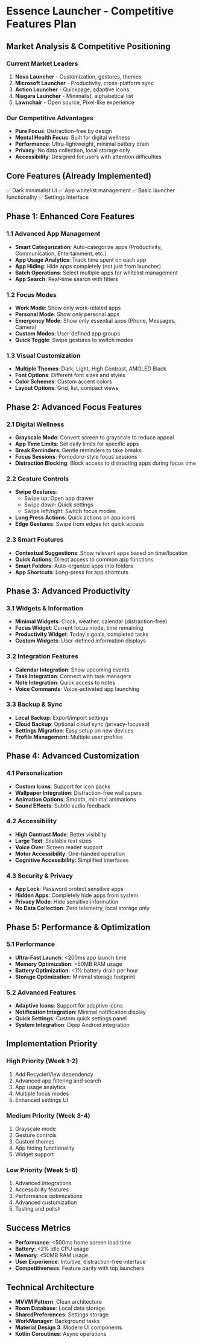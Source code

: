 # Essence Launcher - Competitive Features Plan

## Market Analysis & Competitive Positioning

### Current Market Leaders
1. **Nova Launcher** - Customization, gestures, themes
2. **Microsoft Launcher** - Productivity, cross-platform sync
3. **Action Launcher** - Quickpage, adaptive icons
4. **Niagara Launcher** - Minimalist, alphabetical list
5. **Lawnchair** - Open source, Pixel-like experience

### Our Competitive Advantages
- **Pure Focus**: Distraction-free by design
- **Mental Health Focus**: Built for digital wellness
- **Performance**: Ultra-lightweight, minimal battery drain
- **Privacy**: No data collection, local storage only
- **Accessibility**: Designed for users with attention difficulties

## Core Features (Already Implemented)
✅ Dark minimalist UI
✅ App whitelist management
✅ Basic launcher functionality
✅ Settings interface

## Phase 1: Enhanced Core Features

### 1.1 Advanced App Management
- **Smart Categorization**: Auto-categorize apps (Productivity, Communication, Entertainment, etc.)
- **App Usage Analytics**: Track time spent on each app
- **App Hiding**: Hide apps completely (not just from launcher)
- **Batch Operations**: Select multiple apps for whitelist management
- **App Search**: Real-time search with filters

### 1.2 Focus Modes
- **Work Mode**: Show only work-related apps
- **Personal Mode**: Show only personal apps
- **Emergency Mode**: Show only essential apps (Phone, Messages, Camera)
- **Custom Modes**: User-defined app groups
- **Quick Toggle**: Swipe gestures to switch modes

### 1.3 Visual Customization
- **Multiple Themes**: Dark, Light, High Contrast, AMOLED Black
- **Font Options**: Different font sizes and styles
- **Color Schemes**: Custom accent colors
- **Layout Options**: Grid, list, compact views

## Phase 2: Advanced Focus Features

### 2.1 Digital Wellness
- **Grayscale Mode**: Convert screen to grayscale to reduce appeal
- **App Time Limits**: Set daily limits for specific apps
- **Break Reminders**: Gentle reminders to take breaks
- **Focus Sessions**: Pomodoro-style focus sessions
- **Distraction Blocking**: Block access to distracting apps during focus time

### 2.2 Gesture Controls
- **Swipe Gestures**: 
  - Swipe up: Open app drawer
  - Swipe down: Quick settings
  - Swipe left/right: Switch focus modes
- **Long Press Actions**: Quick actions on app icons
- **Edge Gestures**: Swipe from edges for quick access

### 2.3 Smart Features
- **Contextual Suggestions**: Show relevant apps based on time/location
- **Quick Actions**: Direct access to common app functions
- **Smart Folders**: Auto-organize apps into folders
- **App Shortcuts**: Long-press for app shortcuts

## Phase 3: Advanced Productivity

### 3.1 Widgets & Information
- **Minimal Widgets**: Clock, weather, calendar (distraction-free)
- **Focus Widget**: Current focus mode, time remaining
- **Productivity Widget**: Today's goals, completed tasks
- **Custom Widgets**: User-defined information displays

### 3.2 Integration Features
- **Calendar Integration**: Show upcoming events
- **Task Integration**: Connect with task managers
- **Note Integration**: Quick access to notes
- **Voice Commands**: Voice-activated app launching

### 3.3 Backup & Sync
- **Local Backup**: Export/import settings
- **Cloud Backup**: Optional cloud sync (privacy-focused)
- **Settings Migration**: Easy setup on new devices
- **Profile Management**: Multiple user profiles

## Phase 4: Advanced Customization

### 4.1 Personalization
- **Custom Icons**: Support for icon packs
- **Wallpaper Integration**: Distraction-free wallpapers
- **Animation Options**: Smooth, minimal animations
- **Sound Effects**: Subtle audio feedback

### 4.2 Accessibility
- **High Contrast Mode**: Better visibility
- **Large Text**: Scalable text sizes
- **Voice Over**: Screen reader support
- **Motor Accessibility**: One-handed operation
- **Cognitive Accessibility**: Simplified interfaces

### 4.3 Security & Privacy
- **App Lock**: Password protect sensitive apps
- **Hidden Apps**: Completely hide apps from system
- **Privacy Mode**: Hide sensitive information
- **No Data Collection**: Zero telemetry, local storage only

## Phase 5: Performance & Optimization

### 5.1 Performance
- **Ultra-Fast Launch**: <200ms app launch time
- **Memory Optimization**: <50MB RAM usage
- **Battery Optimization**: <1% battery drain per hour
- **Storage Optimization**: Minimal storage footprint

### 5.2 Advanced Features
- **Adaptive Icons**: Support for adaptive icons
- **Notification Integration**: Minimal notification display
- **Quick Settings**: Custom quick settings panel
- **System Integration**: Deep Android integration

## Implementation Priority

### High Priority (Week 1-2)
1. Add RecyclerView dependency
2. Advanced app filtering and search
3. App usage analytics
4. Multiple focus modes
5. Enhanced settings UI

### Medium Priority (Week 3-4)
1. Grayscale mode
2. Gesture controls
3. Custom themes
4. App hiding functionality
5. Widget support

### Low Priority (Week 5-6)
1. Advanced integrations
2. Accessibility features
3. Performance optimizations
4. Advanced customization
5. Testing and polish

## Success Metrics
- **Performance**: <500ms home screen load time
- **Battery**: <2% idle CPU usage
- **Memory**: <50MB RAM usage
- **User Experience**: Intuitive, distraction-free interface
- **Competitiveness**: Feature parity with top launchers

## Technical Architecture
- **MVVM Pattern**: Clean architecture
- **Room Database**: Local data storage
- **SharedPreferences**: Settings storage
- **WorkManager**: Background tasks
- **Material Design 3**: Modern UI components
- **Kotlin Coroutines**: Async operations
